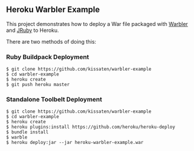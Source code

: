 ## Heroku Warbler Example

This project demonstrates how to deploy a War file packaged with
[Warbler](https://github.com/jruby/warbler) and [JRuby](http://jruby.org)
to Heroku.

There are two methods of doing this:

### Ruby Buildpack Deployment

```sh-session
$ git clone https://github.com/kissaten/warbler-example
$ cd warbler-example
$ heroku create
$ git push heroku master
```

### Standalone Toolbelt Deployment

```sh-session
$ git clone https://github.com/kissaten/warbler-example
$ cd warbler-example
$ heroku create
$ heroku plugins:install https://github.com/heroku/heroku-deploy
$ bundle install
$ warble
$ heroku deploy:jar --jar heroku-warbler-example.war
```
